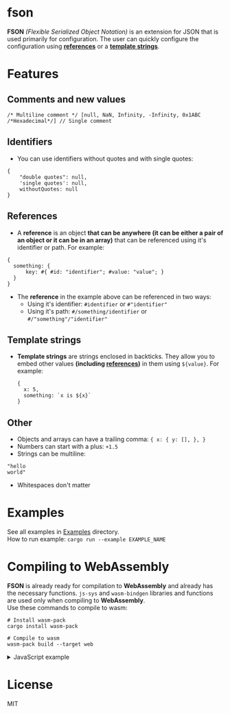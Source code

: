 # fson

**FSON** _(Flexible Serialized Object Notation)_ is an extension for JSON that
is used primarily for configuration. The user can quickly configure the
configuration using [**references**](#features) or a
[**template strings**](#features).

# Features

## Comments and new values

```
/* Multiline comment */ [null, NaN, Infinity, -Infinity, 0x1ABC /*Hexadecimal*/] // Single comment
```

## Identifiers

- You can use identifiers without quotes and with single quotes:

```
{
    "double quotes": null,
    'single quotes': null,
    withoutQuotes: null
}
```

## References

- A **reference** is an object **that can be anywhere (it can be either a pair
  of an object or it can be in an array)** that can be referenced using it's
  identifier or path. For example:

```
{
  something: {
      key: #{ #id: "identifier"; #value: "value"; }
  }
}
```

- The **reference** in the example above can be referenced in two ways:
  - Using it's identifier: `#identifier` or `#"identifier"`
  - Using it's path: `#/something/identifier` or `#/"something"/"identifier"`

## Template strings

- **Template strings** are strings enclosed in backticks. They allow you to
  embed other values **(including [references](#references))** in them using
  `${value}`. For example:
  ```
  {
    x: 5,
    something: `x is ${x}`
  }
  ```

## Other

- Objects and arrays can have a trailing comma: `{ x: { y: [], }, }`
- Numbers can start with a plus: `+1.5`
- Strings can be multiline:

```
"hello
world"
```

- Whitespaces don't matter

# Examples

See all examples in [Examples](examples) directory.<br>How to run example:
`cargo run --example EXAMPLE_NAME`

# Compiling to WebAssembly

**FSON** is already ready for compilation to **WebAssembly** and already has the
necessary functions. `js-sys` and `wasm-bindgen` libraries and functions are
used only when compiling to **WebAssembly**.<br> Use these commands to compile
to wasm:

```
# Install wasm-pack
cargo install wasm-pack

# Compile to wasm
wasm-pack build --target web
```

<details>
<summary>JavaScript example</summary>

```js
import init, { parse, stringify } from "./jsonparser.js";
init().then(() => {
  console.log(stringify({
    // Creating reference
    x: {
      "#id": "test",
      "#value": "value",
    },

    // Using reference
    y: [
      // Identifier
      { "#reference_id": "test" },

      // Path
      { "#reference_path": ["x"] },

      // Template string
      {
        "@template_string": [
          "test is ",
          { "#reference_id": "test" }, /* Reference */
          "; 2 + 2 = ",
          4, /* Normal value */
        ],
      },
    ],
  }));
});
```

</details>

# License

MIT
